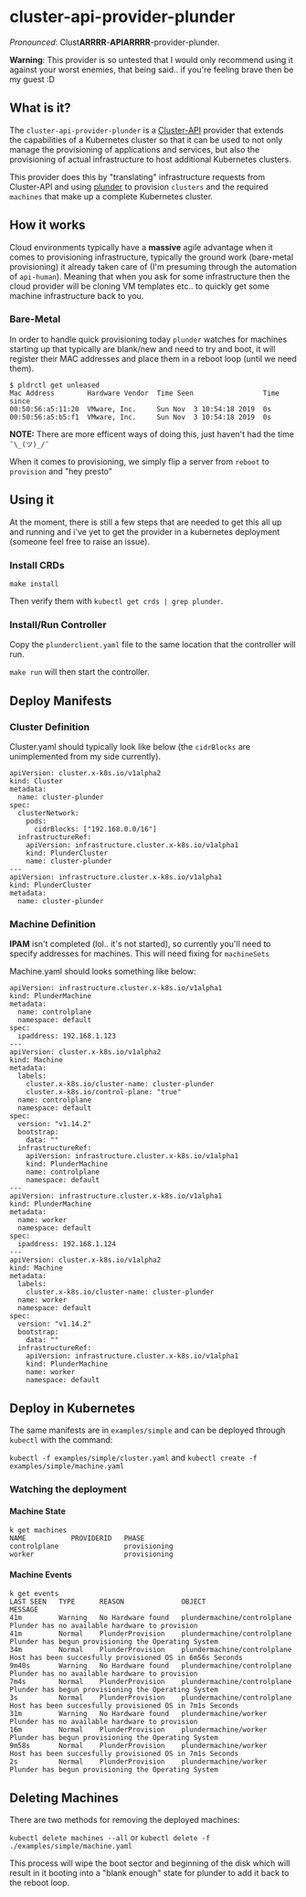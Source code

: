 # cluster-api-provider-plunder

_Pronounced_: Clust**ARRRR**-**APIARRRR**-provider-plunder.

**Warning**: This provider is so untested that I would only recommend using it against your worst enemies, that being said.. if you're feeling brave then be my guest :D

## What is it?

The `cluster-api-provider-plunder` is a [Cluster-API](https://github.com/kubernetes-sigs/cluster-api) provider that extends the capabilities of a Kubernetes cluster so that it can be used to not only manage the provisioning of applications and services, but also the provisioning of actual infrastructure to host additional Kubernetes clusters. 

This provider does this by "translating" infrastructure requests from Cluster-API and using [plunder](https://github.com/plunder-app/plunder) to provision `clusters` and the required `machines` that make up a complete Kubernetes cluster.

## How it works

Cloud environments typically have a **massive** agile advantage when it comes to provisioning infrastructure, typically the ground work (bare-metal provisioning) it already taken care of (I'm presuming through the automation of `api-human`). Meaning that when you ask for some infrastructure then the cloud provider will be cloning VM templates etc.. to quickly get some machine infrastructure back to you. 

### Bare-Metal

In order to handle quick provisioning today `plunder` watches for machines starting up that typically are blank/new and need to try and boot, it will register their MAC addresses and place them in a reboot loop (until we need them).

```
$ pldrctl get unleased
Mac Address        Hardware Vendor  Time Seen                 Time since
00:50:56:a5:11:20  VMware, Inc.     Sun Nov  3 10:54:18 2019  0s
00:50:56:a5:b5:f1  VMware, Inc.     Sun Nov  3 10:54:18 2019  0s
```

**NOTE:** There are more efficent ways of doing this, just haven't had the time `¯\_(ツ)_/¯`

When it comes to provisioning, we simply flip a server from `reboot` to `provision` and "hey presto"

## Using it

At the moment, there is still a few steps that are needed to get this all up and running and i've yet to get the provider in a kubernetes deployment (someone feel free to raise an issue). 

### Install CRDs

`make install`

Then verify them with `kubectl get crds | grep plunder`. 

### Install/Run Controller

Copy the `plunderclient.yaml` file to the same location that the controller will run.

`make run` will then start the controller.

## Deploy Manifests

### Cluster Definition

Cluster.yaml should typically look like below (the `cidrBlocks` are unimplemented from my side currently).

```
apiVersion: cluster.x-k8s.io/v1alpha2
kind: Cluster
metadata:
  name: cluster-plunder
spec:
  clusterNetwork:
    pods:
      cidrBlocks: ["192.168.0.0/16"]
  infrastructureRef:
    apiVersion: infrastructure.cluster.x-k8s.io/v1alpha1
    kind: PlunderCluster
    name: cluster-plunder
---
apiVersion: infrastructure.cluster.x-k8s.io/v1alpha1
kind: PlunderCluster
metadata:
  name: cluster-plunder
```

### Machine Definition

**IPAM** isn't completed (lol.. it's not started), so currently you'll need to specify addresses for machines. This will need fixing for `machineSets`

Machine.yaml should looks something like below:

```
apiVersion: infrastructure.cluster.x-k8s.io/v1alpha1
kind: PlunderMachine
metadata:
  name: controlplane
  namespace: default
spec:
  ipaddress: 192.168.1.123
---
apiVersion: cluster.x-k8s.io/v1alpha2
kind: Machine
metadata:
  labels:
    cluster.x-k8s.io/cluster-name: cluster-plunder
    cluster.x-k8s.io/control-plane: "true"
  name: controlplane
  namespace: default
spec:
  version: "v1.14.2"
  bootstrap:
    data: ""
  infrastructureRef:
    apiVersion: infrastructure.cluster.x-k8s.io/v1alpha1
    kind: PlunderMachine
    name: controlplane
    namespace: default
---
apiVersion: infrastructure.cluster.x-k8s.io/v1alpha1
kind: PlunderMachine
metadata:
  name: worker
  namespace: default
spec:
  ipaddress: 192.168.1.124
---
apiVersion: cluster.x-k8s.io/v1alpha2
kind: Machine
metadata:
  labels:
    cluster.x-k8s.io/cluster-name: cluster-plunder
  name: worker
  namespace: default
spec:
  version: "v1.14.2"
  bootstrap:
    data: ""
  infrastructureRef:
    apiVersion: infrastructure.cluster.x-k8s.io/v1alpha1
    kind: PlunderMachine
    name: worker
    namespace: default
```

## Deploy in Kubernetes

The same manifests are in `examples/simple` and can be deployed through `kubectl` with the command:

`kubectl -f examples/simple/cluster.yaml` and `kubectl create -f examples/simple/machine.yaml`

### Watching the deployment

#### Machine State

```
k get machines
NAME           PROVIDERID   PHASE
controlplane                provisioning
worker                      provisioning
```

#### Machine Events

```
k get events
LAST SEEN   TYPE      REASON              OBJECT                        MESSAGE
41m         Warning   No Hardware found   plundermachine/controlplane   Plunder has no available hardware to provision
41m         Normal    PlunderProvision    plundermachine/controlplane   Plunder has begun provisioning the Operating System
34m         Normal    PlunderProvision    plundermachine/controlplane   Host has been succesfully provisioned OS in 6m56s Seconds
9m40s       Warning   No Hardware found   plundermachine/controlplane   Plunder has no available hardware to provision
7m4s        Normal    PlunderProvision    plundermachine/controlplane   Plunder has begun provisioning the Operating System
3s          Normal    PlunderProvision    plundermachine/controlplane   Host has been succesfully provisioned OS in 7m1s Seconds
31m         Warning   No Hardware found   plundermachine/worker         Plunder has no available hardware to provision
16m         Normal    PlunderProvision    plundermachine/worker         Plunder has begun provisioning the Operating System
9m58s       Normal    PlunderProvision    plundermachine/worker         Host has been succesfully provisioned OS in 7m1s Seconds
2s          Normal    PlunderProvision    plundermachine/worker         Plunder has begun provisioning the Operating System
```

## Deleting Machines

There are two methods for removing the deployed machines:

`kubectl delete machines --all` or `kubectl delete -f ./examples/simple/machine.yaml`

This process will wipe the boot sector and beginning of the disk which will result in it booting into a "blank enough" state for plunder to add it back to the reboot loop.
